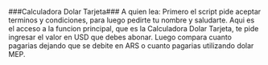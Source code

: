 ###Calculadora Dolar Tarjeta### 
A quien lea:
Primero el script pide aceptar terminos y condiciones, para luego pedirte tu nombre y saludarte. 
Aqui es el acceso a la funcion principal, que es la Calculadora Dolar Tarjeta, te pide ingresar el valor en USD que debes abonar.
Luego compara cuanto pagarias dejando que se debite en ARS o cuanto pagarias utilizando dolar MEP.
